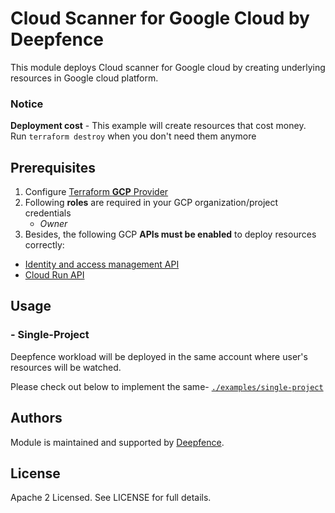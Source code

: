 # Cloud Scanner for Google Cloud by Deepfence

This module deploys Cloud scanner for Google cloud by creating underlying resources in Google cloud platform.

### Notice
**Deployment cost** - This example will create resources that cost money.<br/>Run `terraform destroy` when you don't need them anymore

## Prerequisites

1. Configure [Terraform **GCP** Provider](https://registry.terraform.io/providers/hashicorp/google/latest/docs)
1. Following **roles** are required in your GCP organization/project credentials
   * _Owner_
1. Besides, the following GCP **APIs must be enabled** to deploy resources correctly:

* [Identity and access management API](https://console.cloud.google.com/marketplace/product/google/iam.googleapis.com)
* [Cloud Run API](https://console.cloud.google.com/marketplace/product/google/run.googleapis.com)


## Usage

### - Single-Project

Deepfence workload will be deployed in the same account where user's resources will be watched.

Please check out below to implement the same-
[`./examples/single-project`](https://github.com/deepfence/terraform-gcp-cloud-connector/tree/delivery-1/main/single-project)

## Authors

Module is maintained and supported by [Deepfence](https://deepfence.io/).

## License

Apache 2 Licensed. See LICENSE for full details.


